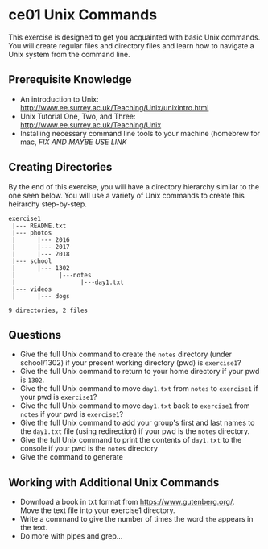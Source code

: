 # ce01 Unix Commands

This exercise is designed to get you acquainted with basic Unix commands.
You will create regular files and directory files and learn how to navigate 
a Unix system from the command line.

## Prerequisite Knowledge

* An introduction to Unix: http://www.ee.surrey.ac.uk/Teaching/Unix/unixintro.html
* Unix Tutorial One, Two, and Three: http://www.ee.surrey.ac.uk/Teaching/Unix
* Installing necessary command line tools to your machine (homebrew for mac, _FIX AND MAYBE USE LINK_

## Creating Directories

By the end of this exercise, you will have a directory hierarchy similar to 
the one seen below. You will use a variety of Unix commands to create this 
heirarchy step-by-step. 

```
exercise1
 |--- README.txt
 |--- photos
 |      |--- 2016
 |      |--- 2017
 |      |--- 2018
 |--- school
 |      |--- 1302
 |            |---notes
 |                  |---day1.txt
 |--- videos
 |      |--- dogs

9 directories, 2 files
```

## Questions
* Give the full Unix command to create the `notes` directory 
(under school/1302) if your present working directory (pwd) is `exercise1`?
* Give the full Unix command to return to your home directory if your pwd 
is `1302`.
* Give the full Unix command to move `day1.txt` from `notes` to `exercise1` 
if your pwd is `exercise1`?
* Give the full Unix command to move `day1.txt` back to `exercise1` from 
`notes` if your pwd is `exercise1`?
* Give the full Unix command to add your group's first and last names to 
the `day1.txt` file (using redirection) if your pwd is the `notes` directory.
* Give the full Unix command to print the contents of `day1.txt` to the 
console if your pwd is the `notes` directory
* Give the command to generate 

## Working with Additional Unix Commands
* Download a book in txt format from https://www.gutenberg.org/.  
Move the text file into your exercise1 directory.
* Write a command to give the number of times the word `the` appears in the 
text.
* Do more with pipes and grep...